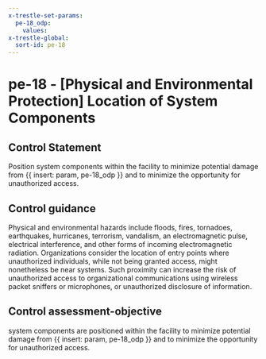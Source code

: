 ```yaml
---
x-trestle-set-params:
  pe-18_odp:
    values:
x-trestle-global:
  sort-id: pe-18
---
```


# pe-18 - \[Physical and Environmental Protection\] Location of System Components

## Control Statement

Position system components within the facility to minimize potential damage from {{ insert: param, pe-18_odp }} and to minimize the opportunity for unauthorized access.

## Control guidance

Physical and environmental hazards include floods, fires, tornadoes, earthquakes, hurricanes, terrorism, vandalism, an electromagnetic pulse, electrical interference, and other forms of incoming electromagnetic radiation. Organizations consider the location of entry points where unauthorized individuals, while not being granted access, might nonetheless be near systems. Such proximity can increase the risk of unauthorized access to organizational communications using wireless packet sniffers or microphones, or unauthorized disclosure of information.

## Control assessment-objective

system components are positioned within the facility to minimize potential damage from {{ insert: param, pe-18_odp }} and to minimize the opportunity for unauthorized access.
